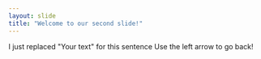 ```yaml
---
layout: slide
title: "Welcome to our second slide!"
---
```

I just replaced "Your text" for this sentence
Use the left arrow to go back!
